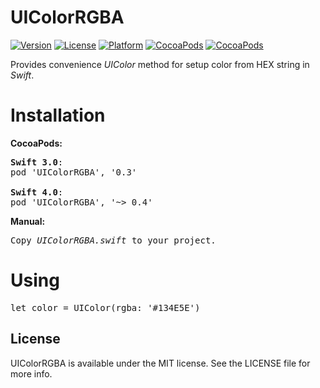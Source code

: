 # UIColorRGBA

[![Version](https://img.shields.io/cocoapods/v/UIColorRGBA.svg?style=flat)](http://cocoadocs.org/docsets/UIColorRGBA)
[![License](https://img.shields.io/cocoapods/l/UIColorRGBA.svg?style=flat)](http://cocoadocs.org/docsets/UIColorRGBA)
[![Platform](https://img.shields.io/cocoapods/p/UIColorRGBA.svg?style=flat)](http://cocoadocs.org/docsets/UIColorRGBA)
[![CocoaPods](https://img.shields.io/cocoapods/dt/UIColorRGBA.svg)](https://cocoapods.org/pods/UIColorRGBA)
[![CocoaPods](https://img.shields.io/cocoapods/dm/UIColorRGBA.svg)](https://cocoapods.org/pods/UIColorRGBA)

Provides convenience <i>UIColor</i> method for setup color from HEX string in <i>Swift</i>.

# Installation

<b>CocoaPods:</b>
<pre>
<b>Swift 3.0</b>:
pod 'UIColorRGBA', '0.3'

<b>Swift 4.0</b>:
pod 'UIColorRGBA', '~> 0.4'
</pre>

<b>Manual:</b>
<pre>
Copy <i>UIColorRGBA.swift</i> to your project.
</pre>

# Using

<pre>
let color = UIColor(rgba: '#134E5E')
</pre>

## License

UIColorRGBA is available under the MIT license. See the LICENSE file for more info.
